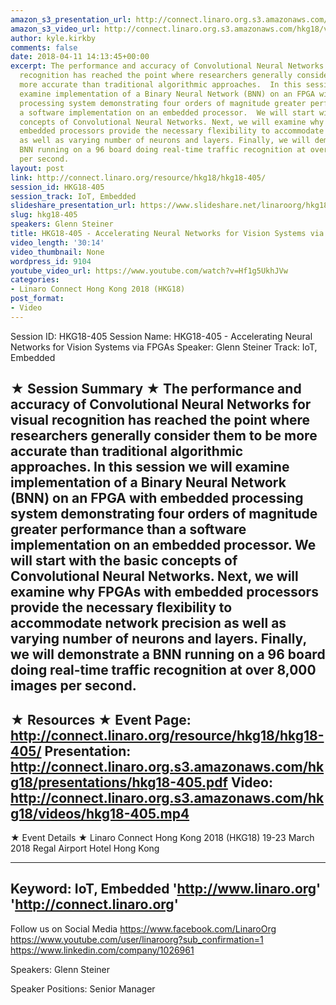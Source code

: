 ```yaml
---
amazon_s3_presentation_url: http://connect.linaro.org.s3.amazonaws.com/hkg18/presentations/hkg18-405.pdf
amazon_s3_video_url: http://connect.linaro.org.s3.amazonaws.com/hkg18/videos/hkg18-405.mp4
author: kyle.kirkby
comments: false
date: 2018-04-11 14:13:45+00:00
excerpt: The performance and accuracy of Convolutional Neural Networks for visual
  recognition has reached the point where researchers generally consider them to be
  more accurate than traditional algorithmic approaches.  In this session we will
  examine implementation of a Binary Neural Network (BNN) on an FPGA with embedded
  processing system demonstrating four orders of magnitude greater performance than
  a software implementation on an embedded processor.  We will start with the basic
  concepts of Convolutional Neural Networks. Next, we will examine why FPGAs with
  embedded processors provide the necessary flexibility to accommodate network precision
  as well as varying number of neurons and layers. Finally, we will demonstrate a
  BNN running on a 96 board doing real-time traffic recognition at over 8,000 images
  per second.
layout: post
link: http://connect.linaro.org/resource/hkg18/hkg18-405/
session_id: HKG18-405
session_track: IoT, Embedded
slideshare_presentation_url: https://www.slideshare.net/linaroorg/hkg18405-accelerating-neural-networks-for-vision-systems-via-fpgas
slug: hkg18-405
speakers: Glenn Steiner
title: HKG18-405 - Accelerating Neural Networks for Vision Systems via FPGAs
video_length: '30:14'
video_thumbnail: None
wordpress_id: 9104
youtube_video_url: https://www.youtube.com/watch?v=Hf1g5UkhJVw
categories:
- Linaro Connect Hong Kong 2018 (HKG18)
post_format:
- Video
---
```


Session ID: HKG18-405
Session Name: HKG18-405 - Accelerating Neural Networks for Vision Systems via FPGAs
Speaker: Glenn Steiner
Track: IoT, Embedded


★ Session Summary ★
The performance and accuracy of Convolutional Neural Networks for visual recognition has reached the point where researchers generally consider them to be more accurate than traditional algorithmic approaches.  In this session we will examine implementation of a Binary Neural Network (BNN) on an FPGA with embedded processing system demonstrating four orders of magnitude greater performance than a software implementation on an embedded processor.  We will start with the basic concepts of Convolutional Neural Networks. Next, we will examine why FPGAs with embedded processors provide the necessary flexibility to accommodate network precision as well as varying number of neurons and layers. Finally, we will demonstrate a BNN running on a 96 board doing real-time traffic recognition at over 8,000 images per second. 
---------------------------------------------------
★ Resources ★
Event Page: http://connect.linaro.org/resource/hkg18/hkg18-405/
Presentation: http://connect.linaro.org.s3.amazonaws.com/hkg18/presentations/hkg18-405.pdf
Video: http://connect.linaro.org.s3.amazonaws.com/hkg18/videos/hkg18-405.mp4
 ---------------------------------------------------
★ Event Details ★
Linaro Connect Hong Kong 2018 (HKG18)
19-23 March 2018 
Regal Airport Hotel Hong Kong

---------------------------------------------------
Keyword: IoT, Embedded
'http://www.linaro.org'
'http://connect.linaro.org'
---------------------------------------------------
Follow us on Social Media
https://www.facebook.com/LinaroOrg
https://www.youtube.com/user/linaroorg?sub_confirmation=1
https://www.linkedin.com/company/1026961

Speakers: Glenn Steiner

Speaker Positions: Senior Manager


